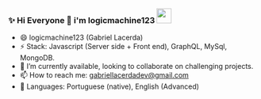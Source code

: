 ### ✨ Hi Everyone 👋 i'm logicmachine123 <img src="https://media.giphy.com/media/hvRJCLFzcasrR4ia7z/giphy.gif" width="30px">

- 😄 logicmachine123 (Gabriel Lacerda)
- ⚡ Stack: Javascript (Server side + Front end), GraphQL, MySql, MongoDB.
- 👯 I’m currently available, looking to collaborate on challenging projects.
- 📫 How to reach me: gabriellacerdadev@gmail.com
- 💬 Languages: Portuguese (native), English (Advanced)
